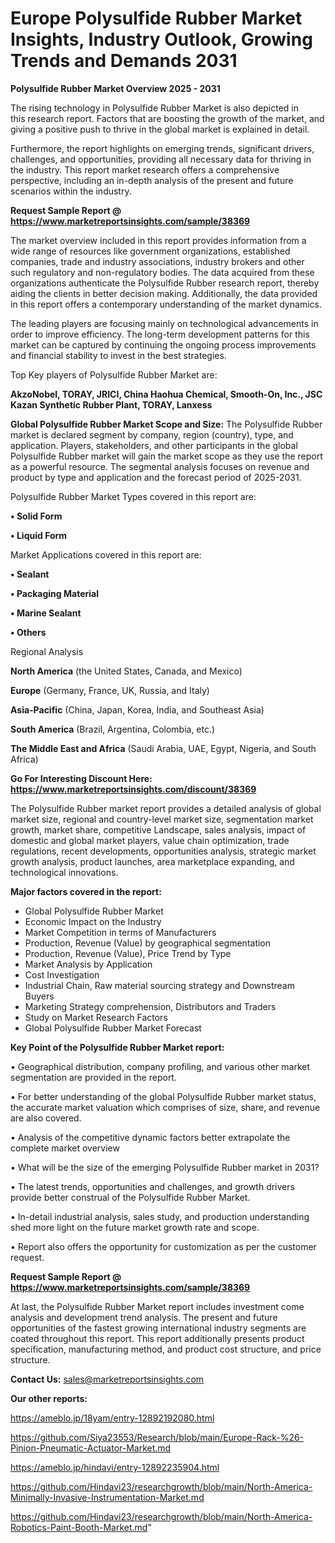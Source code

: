 # Europe Polysulfide Rubber Market Insights, Industry Outlook, Growing Trends and Demands 2031

<Strong> Polysulfide Rubber Market Overview 2025 - 2031</strong>

The rising technology in Polysulfide Rubber Market is also depicted in this research report. Factors that are boosting the growth of the market, and giving a positive push to thrive in the global market is explained in detail.

Furthermore, the report highlights on emerging trends, significant drivers, challenges, and opportunities, providing all necessary data for thriving in the industry. This report market research offers a comprehensive perspective, including an in-depth analysis of the present and future scenarios within the industry.

<strong>Request Sample Report @ <a href=https://www.marketreportsinsights.com/sample/38369>https://www.marketreportsinsights.com/sample/38369</a></strong>

The market overview included in this report provides information from a wide range of resources like government organizations, established companies, trade and industry associations, industry brokers and other such regulatory and non-regulatory bodies. The data acquired from these organizations authenticate the Polysulfide Rubber research report, thereby aiding the clients in better decision making. Additionally, the data provided in this report offers a contemporary understanding of the market dynamics.

The leading players are focusing mainly on technological advancements in order to improve efficiency. The long-term development patterns for this market can be captured by continuing the ongoing process improvements and financial stability to invest in the best strategies.

Top Key players of Polysulfide Rubber Market are:

<strong>AkzoNobel, TORAY, JRICI, China Haohua Chemical, Smooth-On, Inc., JSC Kazan Synthetic Rubber Plant, TORAY, Lanxess</strong>

<strong><b>Global Polysulfide Rubber Market Scope and Size:</b></strong>
The Polysulfide Rubber market is declared segment by company, region (country), type, and application. Players, stakeholders, and other participants in the global Polysulfide Rubber market will gain the market scope as they use the report as a powerful resource. The segmental analysis focuses on revenue and product by type and application and the forecast period of 2025-2031.

Polysulfide Rubber Market Types covered in this report are:

<strong>•  Solid Form

•  Liquid Form</strong>

Market Applications covered in this report are:

<strong>•  Sealant

•  Packaging Material

•  Marine Sealant

•  Others</strong> 

Regional Analysis

<strong>North America</strong> (the United States, Canada, and Mexico)

<strong>Europe</strong> (Germany, France, UK, Russia, and Italy)

<strong>Asia-Pacific</strong> (China, Japan, Korea, India, and Southeast Asia)

<strong>South America</strong> (Brazil, Argentina, Colombia, etc.)

<strong>The Middle East and Africa</strong> (Saudi Arabia, UAE, Egypt, Nigeria, and South Africa)

<strong>Go For Interesting Discount Here: <a href=https://www.marketreportsinsights.com/discount/38369>https://www.marketreportsinsights.com/discount/38369</a></strong>

The Polysulfide Rubber market report provides a detailed analysis of global market size, regional and country-level market size, segmentation market growth, market share, competitive Landscape, sales analysis, impact of domestic and global market players, value chain optimization, trade regulations, recent developments, opportunities analysis, strategic market growth analysis, product launches, area marketplace expanding, and technological innovations.

<strong><b>Major factors covered in the report:</b></strong>
<ul>
  <li>Global Polysulfide Rubber Market </li>
  <li>Economic Impact on the Industry</li>
  <li>Market Competition in terms of Manufacturers</li>
  <li>Production, Revenue (Value) by geographical segmentation</li>
  <li>Production, Revenue (Value), Price Trend by Type</li>
  <li>Market Analysis by Application</li>
  <li>Cost Investigation</li>
  <li>Industrial Chain, Raw material sourcing strategy and Downstream Buyers</li>
  <li>Marketing Strategy comprehension, Distributors and Traders</li>
  <li>Study on Market Research Factors</li>
  <li>Global Polysulfide Rubber Market Forecast</li>
</ul>

<strong><b>Key Point of the Polysulfide Rubber Market report:</b></strong>

• Geographical distribution, company profiling, and various other market segmentation are provided in the report.

• For better understanding of the global Polysulfide Rubber market status, the accurate market valuation which comprises of size, share, and revenue are also covered.

• Analysis of the competitive dynamic factors better extrapolate the complete market overview

• What will be the size of the emerging Polysulfide Rubber market in 2031?

• The latest trends, opportunities and challenges, and growth drivers provide better construal of the Polysulfide Rubber Market.

• In-detail industrial analysis, sales study, and production understanding shed more light on the future market growth rate and scope.

• Report also offers the opportunity for customization as per the customer request.

<strong>Request Sample Report @ <a href=https://www.marketreportsinsights.com/sample/38369>https://www.marketreportsinsights.com/sample/38369</a></strong>

At last, the Polysulfide Rubber Market report includes investment come analysis and development trend analysis. The present and future opportunities of the fastest growing international industry segments are coated throughout this report. This report additionally presents product specification, manufacturing method, and product cost structure, and price structure.

<strong>Contact Us:</strong>
sales@marketreportsinsights.com

<strong>Our other reports:</strong>

<a href=https://ameblo.jp/18yam/entry-12892192080.html>https://ameblo.jp/18yam/entry-12892192080.html</a>

<a href=https://github.com/Siya23553/Research/blob/main/Europe-Rack-%26-Pinion-Pneumatic-Actuator-Market.md>https://github.com/Siya23553/Research/blob/main/Europe-Rack-%26-Pinion-Pneumatic-Actuator-Market.md</a>

<a href=https://ameblo.jp/hindavi/entry-12892235904.html>https://ameblo.jp/hindavi/entry-12892235904.html</a>

<a href=https://github.com/Hindavi23/researchgrowth/blob/main/North-America-Minimally-Invasive-Instrumentation-Market.md>https://github.com/Hindavi23/researchgrowth/blob/main/North-America-Minimally-Invasive-Instrumentation-Market.md</a>

<a href=https://github.com/Hindavi23/researchgrowth/blob/main/North-America-Robotics-Paint-Booth-Market.md>https://github.com/Hindavi23/researchgrowth/blob/main/North-America-Robotics-Paint-Booth-Market.md</a>"

